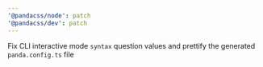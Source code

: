 ```yaml
---
'@pandacss/node': patch
'@pandacss/dev': patch
---
```


Fix CLI interactive mode `syntax` question values and prettify the generated `panda.config.ts` file
